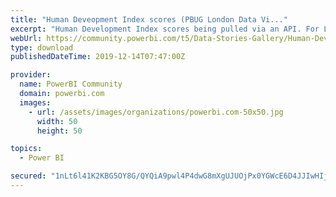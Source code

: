 ```yaml
---
title: "Human Deveopment Index scores (PBUG London Data Vi..."
excerpt: "Human Development Index scores being pulled via an API. For London PBUG hosted by"
webUrl: https://community.powerbi.com/t5/Data-Stories-Gallery/Human-Deveopment-Index-scores-PBUG-London-Data-Visualisation/m-p/875397
type: download
publishedDateTime: 2019-12-14T07:47:00Z

provider:
  name: PowerBI Community
  domain: powerbi.com
  images:
    - url: /assets/images/organizations/powerbi.com-50x50.jpg
      width: 50
      height: 50

topics:
  - Power BI

secured: "1nLt6l41K2KBG5OY8G/QYQiA9pwl4P4dwG8mXgUJUOjPx0YGWcE6D4JJIwHIjroOKxPBHLtFENU58Ib2SEPckrlYPl2hyFnhVEQCyw4TGXwMSdysGcEqTONnvi8Libd4C6aNEgYFN4dTRyKHx5R2dlXpUfPboPALjKM4H7mHvEkx1aIyhqinz1TsnKjo+Qhf0bKoyqob75Z7MstmtfH9Q7jbGcblWvpcBPCIrNaP6cMwUY2ZwljzK90IcBkPKpRgBhCPpAv4KDyxuRi1J8XMfjCkbyoSeB4UBaNw6EnEPLOCrLQbC8n5MnQgwSLxJ6qE95ic5KfUkW5cPMSa8wCb0CJcjnZbOBeghKNg9tZTTRjJERnkCQfxrz9h5EzwqMJb;eIwftT2lpFN99JrK+1kd0w=="
---
```


